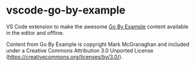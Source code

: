 # vscode-go-by-example

VS Code extension to make the awesome [Go By Example](https://gobyexample.com) content available in the editor and offline.

Content from Go By Example is copyright Mark McGranaghan and included under a Creative Commons Attribution 3.0 Unported License (https://creativecommons.org/licenses/by/3.0/).


